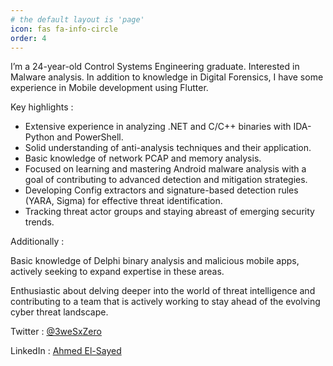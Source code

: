 ```yaml
---
# the default layout is 'page'
icon: fas fa-info-circle
order: 4
---
```


I’m a 24-year-old Control Systems Engineering graduate. Interested in Malware analysis. In addition to knowledge in Digital Forensics, I have some experience in Mobile development using Flutter.

Key highlights :

+ Extensive experience in analyzing .NET and C/C++ binaries with IDA-Python and PowerShell.
+ Solid understanding of anti-analysis techniques and their application.
+ Basic knowledge of network PCAP and memory analysis.
+ Focused on learning and mastering Android malware analysis with a goal of contributing to advanced detection and mitigation strategies.
+ Developing Config extractors and signature-based detection rules (YARA, Sigma) for effective threat identification.
+ Tracking threat actor groups and staying abreast of emerging security trends.

Additionally :

Basic knowledge of Delphi binary analysis and malicious mobile apps, actively seeking to expand expertise in these areas.

Enthusiastic about delving deeper into the world of threat intelligence and contributing to a team that is actively working to stay ahead of the evolving cyber threat landscape.

Twitter : [@3weSxZero](https://x.com/3weSxZero)

LinkedIn : [Ahmed El-Sayed](https://www.linkedin.com/in/ahmed-el-sayed-4430671b6)
